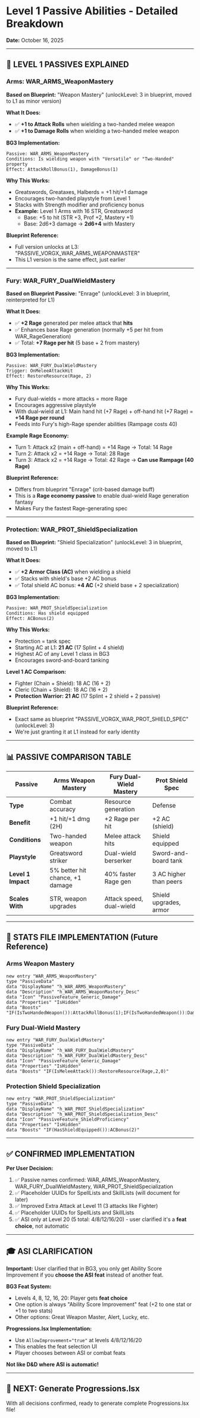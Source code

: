 # Level 1 Passive Abilities - Detailed Breakdown
**Date:** October 16, 2025

---

## 🎯 LEVEL 1 PASSIVES EXPLAINED

### **Arms: WAR_ARMS_WeaponMastery**

**Based on Blueprint:** "Weapon Mastery" (unlockLevel: 3 in blueprint, moved to L1 as minor version)

**What It Does:**
- ✅ **+1 to Attack Rolls** when wielding a two-handed melee weapon
- ✅ **+1 to Damage Rolls** when wielding a two-handed melee weapon

**BG3 Implementation:**
```
Passive: WAR_ARMS_WeaponMastery
Conditions: Is wielding weapon with "Versatile" or "Two-Handed" property
Effect: AttackRollBonus(1), DamageBonus(1)
```

**Why This Works:**
- Greatswords, Greataxes, Halberds = +1 hit/+1 damage
- Encourages two-handed playstyle from Level 1
- Stacks with Strength modifier and proficiency bonus
- **Example:** Level 1 Arms with 16 STR, Greatsword
  - Base: +5 to hit (STR +3, Prof +2, Mastery +1)
  - Base: 2d6+3 damage → **2d6+4** with Mastery

**Blueprint Reference:**
- Full version unlocks at L3: "PASSIVE_VORGX_WAR_ARMS_WEAPONMASTER"
- This L1 version is the same effect, just earlier

---

### **Fury: WAR_FURY_DualWieldMastery**

**Based on Blueprint Passive:** "Enrage" (unlockLevel: 3 in blueprint, reinterpreted for L1)

**What It Does:**
- ✅ **+2 Rage** generated per melee attack that **hits**
- ✅ Enhances base Rage generation (normally +5 per hit from WAR_RageGeneration)
- ✅ Total: **+7 Rage per hit** (5 base + 2 from mastery)

**BG3 Implementation:**
```
Passive: WAR_FURY_DualWieldMastery
Trigger: OnMeleeAttackHit
Effect: RestoreResource(Rage, 2)
```

**Why This Works:**
- Fury dual-wields = more attacks = more Rage
- Encourages aggressive playstyle
- With dual-wield at L1: Main hand hit (+7 Rage) + off-hand hit (+7 Rage) = **+14 Rage per round**
- Feeds into Fury's high-Rage spender abilities (Rampage costs 40)

**Example Rage Economy:**
- Turn 1: Attack x2 (main + off-hand) = +14 Rage → Total: 14 Rage
- Turn 2: Attack x2 = +14 Rage → Total: 28 Rage
- Turn 3: Attack x2 = +14 Rage → Total: 42 Rage → **Can use Rampage (40 Rage)**

**Blueprint Reference:**
- Differs from blueprint "Enrage" (crit-based damage buff)
- This is a **Rage economy passive** to enable dual-wield Rage generation fantasy
- Makes Fury the fastest Rage-generating spec

---

### **Protection: WAR_PROT_ShieldSpecialization**

**Based on Blueprint:** "Shield Specialization" (unlockLevel: 3 in blueprint, moved to L1)

**What It Does:**
- ✅ **+2 Armor Class (AC)** when wielding a shield
- ✅ Stacks with shield's base +2 AC bonus
- ✅ Total shield AC bonus: **+4 AC** (+2 shield base + 2 specialization)

**BG3 Implementation:**
```
Passive: WAR_PROT_ShieldSpecialization
Conditions: Has shield equipped
Effect: ACBonus(2)
```

**Why This Works:**
- Protection = tank spec
- Starting AC at L1: **21 AC** (17 Splint + 4 shield)
- Highest AC of any Level 1 class in BG3
- Encourages sword-and-board tanking

**Level 1 AC Comparison:**
- Fighter (Chain + Shield): 18 AC (16 + 2)
- Cleric (Chain + Shield): 18 AC (16 + 2)
- **Protection Warrior:** **21 AC** (17 Splint + 2 shield + 2 passive)

**Blueprint Reference:**
- Exact same as blueprint "PASSIVE_VORGX_WAR_PROT_SHIELD_SPEC" (unlockLevel: 3)
- We're just granting it at L1 instead for early identity

---

## 📊 PASSIVE COMPARISON TABLE

| Passive | Arms Weapon Mastery | Fury Dual-Wield Mastery | Prot Shield Spec |
|---------|---------------------|-------------------------|------------------|
| **Type** | Combat accuracy | Resource generation | Defense |
| **Benefit** | +1 hit/+1 dmg (2H) | +2 Rage per hit | +2 AC (shield) |
| **Conditions** | Two-handed weapon | Melee attack hits | Shield equipped |
| **Playstyle** | Greatsword striker | Dual-wield berserker | Sword-and-board tank |
| **Level 1 Impact** | 5% better hit chance, +1 damage | 40% faster Rage gen | 3 AC higher than peers |
| **Scales With** | STR, weapon upgrades | Attack speed, dual-wield | Shield upgrades, armor |

---

## 🔧 STATS FILE IMPLEMENTATION (Future Reference)

### Arms Weapon Mastery
```
new entry "WAR_ARMS_WeaponMastery"
type "PassiveData"
data "DisplayName" "h_WAR_ARMS_WeaponMastery"
data "Description" "h_WAR_ARMS_WeaponMastery_Desc"
data "Icon" "PassiveFeature_Generic_Damage"
data "Properties" "IsHidden"
data "Boosts" "IF(IsTwoHandedWeapon()):AttackRollBonus(1);IF(IsTwoHandedWeapon()):DamageBonus(1)"
```

### Fury Dual-Wield Mastery
```
new entry "WAR_FURY_DualWieldMastery"
type "PassiveData"
data "DisplayName" "h_WAR_FURY_DualWieldMastery"
data "Description" "h_WAR_FURY_DualWieldMastery_Desc"
data "Icon" "PassiveFeature_Generic_Damage"
data "Properties" "IsHidden"
data "Boosts" "IF(IsMeleeAttack()):RestoreResource(Rage,2,0)"
```

### Protection Shield Specialization
```
new entry "WAR_PROT_ShieldSpecialization"
type "PassiveData"
data "DisplayName" "h_WAR_PROT_ShieldSpecialization"
data "Description" "h_WAR_PROT_ShieldSpecialization_Desc"
data "Icon" "PassiveFeature_ShieldProficiency"
data "Properties" "IsHidden"
data "Boosts" "IF(HasShieldEquipped()):ACBonus(2)"
```

---

## ✅ CONFIRMED IMPLEMENTATION

**Per User Decision:**
1. ✅ Passive names confirmed: WAR_ARMS_WeaponMastery, WAR_FURY_DualWieldMastery, WAR_PROT_ShieldSpecialization
2. ✅ Placeholder UUIDs for SpellLists and SkillLists (will document for later)
3. ✅ Improved Extra Attack at Level 11 (3 attacks like Fighter)
4. ✅ Placeholder UUIDs for SpellLists and SkillLists
5. ✅ ASI only at Level 20 (5 total: 4/8/12/16/20) - user clarified it's a **feat choice**, not automatic

---

## 🎓 ASI CLARIFICATION

**Important:** User clarified that in BG3, you only get Ability Score Improvement if you **choose the ASI feat** instead of another feat.

**BG3 Feat System:**
- Levels 4, 8, 12, 16, 20: Player gets **feat choice**
- One option is always "Ability Score Improvement" feat (+2 to one stat or +1 to two stats)
- Other options: Great Weapon Master, Alert, Lucky, etc.

**Progressions.lsx Implementation:**
- Use `AllowImprovement="true"` at levels 4/8/12/16/20
- This enables the feat selection UI
- Player chooses between ASI or combat feats

**Not like D&D where ASI is automatic!**

---

## 📝 NEXT: Generate Progressions.lsx

With all decisions confirmed, ready to generate complete Progressions.lsx file!
